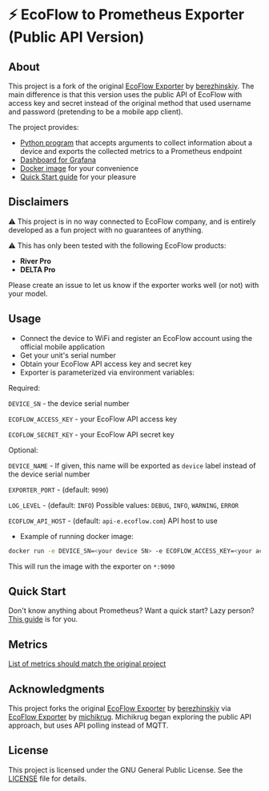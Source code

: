 # ⚡ EcoFlow to Prometheus Exporter (Public API Version)

## About

This project is a fork of the original [EcoFlow Exporter](https://github.com/berezhinskiy/ecoflow_exporter) by [berezhinskiy](https://github.com/berezhinskiy). The main difference is that this version uses the public API of EcoFlow with access key and secret instead of the original method that used username and password (pretending to be a mobile app client).

The project provides:

- [Python program](ecoflow_exporter.py) that accepts arguments to collect information about a device and exports the collected metrics to a Prometheus endpoint
- [Dashboard for Grafana](https://grafana.com/grafana/dashboards/17812-ecoflow/)
- [Docker image](https://github.com/dmitry-semenov/ecoflow_exporter/pkgs/container/ecoflow_exporter) for your convenience
- [Quick Start guide](docker-compose/) for your pleasure

## Disclaimers

⚠️ This project is in no way connected to EcoFlow company, and is entirely developed as a fun project with no guarantees of anything.

⚠️ This has only been tested with the following EcoFlow products:

- **River Pro**
- **DELTA Pro**

Please create an issue to let us know if the exporter works well (or not) with your model.

## Usage

- Connect the device to WiFi and register an EcoFlow account using the official mobile application
- Get your unit's serial number
- Obtain your EcoFlow API access key and secret key
- Exporter is parameterized via environment variables:

Required:

`DEVICE_SN` - the device serial number

`ECOFLOW_ACCESS_KEY` - your EcoFlow API access key

`ECOFLOW_SECRET_KEY` - your EcoFlow API secret key

Optional:

`DEVICE_NAME` - If given, this name will be exported as `device` label instead of the device serial number

`EXPORTER_PORT` - (default: `9090`)

`LOG_LEVEL` - (default: `INFO`) Possible values: `DEBUG`, `INFO`, `WARNING`, `ERROR`

`ECOFLOW_API_HOST` - (default: `api-e.ecoflow.com`) API host to use

- Example of running docker image:

```bash
docker run -e DEVICE_SN=<your device SN> -e ECOFLOW_ACCESS_KEY=<your access_key> -e ECOFLOW_SECRET_KEY=<your secret> -it -p 9090:9090 --network=host ghcr.io/dmitry-semenov/ecoflow_exporter
```

This will run the image with the exporter on `*:9090`

## Quick Start

Don't know anything about Prometheus? Want a quick start? Lazy person? [This guide](docker-compose/) is for you.

## Metrics

[List of metrics should match the original project](https://github.com/berezhinskiy/ecoflow_exporter?tab=readme-ov-file#metrics)

## Acknowledgments

This project forks the original [EcoFlow Exporter](https://github.com/berezhinskiy/ecoflow_exporter) by [berezhinskiy](https://github.com/berezhinskiy) via [EcoFlow Exporter](https://github.com/michikrug/ecoflow_exporter) by [michikrug](https://github.com/michikrug). Michikrug began exploring the public API approach, but uses API polling instead of MQTT.

## License

This project is licensed under the GNU General Public License. See the [LICENSE](LICENSE) file for details.
